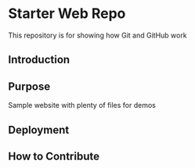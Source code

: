 # Starter Web Repo

This repository is for showing how Git and GitHub work

## Introduction

## Purpose

Sample website with plenty of files for demos
## Deployment


## How to Contribute